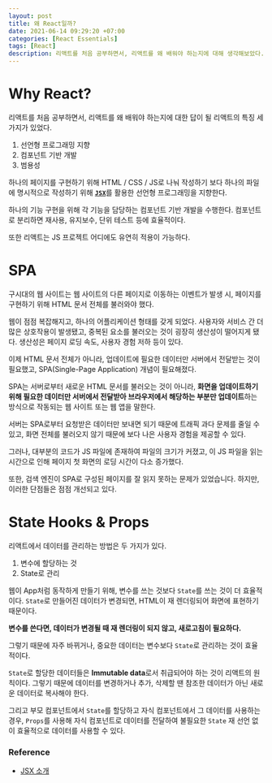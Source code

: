 ```yaml
---
layout: post
title: 왜 React일까?
date: 2021-06-14 09:29:20 +07:00
categories: [React Essentials]
tags: [React]
description: 리액트를 처음 공부하면서, 리액트를 왜 배워야 하는지에 대해 생각해보았다.
---
```


# Why React?

리액트를 처음 공부하면서, 리액트를 왜 배워야 하는지에 대한 답이 될 리액트의 특징 세가지가 있었다.

1. 선언형 프로그래밍 지향
2. 컴포넌트 기반 개발
3. 범용성

하나의 페이지를 구현하기 위해 HTML / CSS / JS로 나눠 작성하기 보다 하나의 파일에 명시적으로 작성하기 위해 <a href="https://ko.reactjs.org/docs/introducing-jsx.html" target="_blank" rel="noopener">**`JSX`**</a>를 활용한 선언형 프로그래밍을 지향한다.

하나의 기능 구현을 위해 각 기능을 담당하는 컴포넌트 기반 개발을 수행한다.
컴포넌트로 분리하면 재사용, 유지보수, 단위 테스트 등에 효율적이다.

또한 리액트는 JS 프로젝트 어디에도 유연히 적용이 가능하다.

# SPA

구시대의 웹 사이트는 웹 사이트의 다른 페이지로 이동하는 이벤트가 발생 시, 페이지를 구현하기 위해 HTML 문서 전체를 불러와야 했다.

웹이 점점 복잡해지고, 하나의 어플리케이션 형태를 갖게 되었다. 사용자와 서비스 간 더 많은 상호작용이 발생됐고, 중복된 요소를 불러오는 것이 굉장히 생산성이 떨어지게 됐다. 생산성은 페이지 로딩 속도, 사용자 경험 저하 등이 있다.

이제 HTML 문서 전체가 아니라, 업데이트에 필요한 데이터만 서버에서 전달받는 것이 필요했고, SPA(Single-Page Application) 개념이 필요해졌다.

SPA는 서버로부터 새로운 HTML 문서를 불러오는 것이 아니라, **화면을 업데이트하기 위해 필요한 데이터만 서버에서 전달받아 브라우저에서 해당하는 부분만 업데이트**하는 방식으로 작동되는 웹 사이트 또는 웹 앱을 말한다.

서버는 SPA로부터 요청받은 데이터만 보내면 되기 때문에 트래픽 과다 문제를 줄일 수 있고, 화면 전체를 불러오지 않기 때문에 보다 나은 사용자 경험을 제공할 수 있다.

그러나, 대부분의 코드가 JS 파일에 존재하여 파일의 크기가 커졌고, 이 JS 파일을 읽는 시간으로 인해 페이지 첫 화면의 로딩 시간이 다소 증가했다.

또한, 검색 엔진이 SPA로 구성된 페이지를 잘 읽지 못하는 문제가 있었습니다. 하지만, 이러한 단점들은 점점 개선되고 있다.

# State Hooks & Props

리액트에서 데이터를 관리하는 방법은 두 가지가 있다.

1. 변수에 할당하는 것
2. State로 관리

웹이 App처럼 동작하게 만들기 위해, 변수를 쓰는 것보다 `State`를 쓰는 것이 더 효율적이다. `State`로 만들어진 데이터가 변경되면, HTML이 재 렌더링되어 화면에 표현하기 때문이다.

**변수를 쓴다면, 데이터가 변경될 때 재 렌더링이 되지 않고, 새로고침이 필요하다.**

그렇기 때문에 자주 바뀌거나, 중요한 데이터는 변수보다 `State`로 관리하는 것이 효율적이다.

`State`로 할당한 데이터들은 **Immutable data**로서 취급되어야 하는 것이 리액트의 원칙이다. 그렇기 때문에 데이터를 변경하거나 추가, 삭제할 땐 참조한 데이터가 아닌 새로운 데이터로 복사해야 한다.

그리고 부모 컴포넌트에서 `State`를 할당하고 자식 컴포넌트에서 그 데이터를 사용하는 경우, `Props`를 사용해 자식 컴포넌트로 데이터를 전달하여 불필요한 `State` 재 선언 없이 효율적으로 데이터를 사용할 수 있다.

### Reference

- <a href="https://ko.reactjs.org/docs/introducing-jsx.html" target="_blank" rel="noopener">JSX 소개</a>
